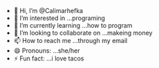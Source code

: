 - 👋 Hi, I’m @Calimarhefka
- 👀 I’m interested in ...programing
- 🌱 I’m currently learning ...how to program
- 💞️ I’m looking to collaborate on ...makeing money
- 📫 How to reach me ...through my email
- 😄 Pronouns: ...she/her
- ⚡ Fun fact: ...i love tacos

<!---
Calimarhefka/Calimarhefka is a ✨ special ✨ repository because its `README.md` (this file) appears on your GitHub profile.
You can click the Preview link to take a look at your changes.
--->
